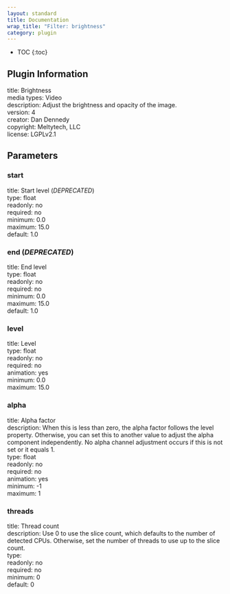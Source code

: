 ```yaml
---
layout: standard
title: Documentation
wrap_title: "Filter: brightness"
category: plugin
---
```

* TOC
{:toc}

## Plugin Information

title: Brightness  
media types:
Video  
description: Adjust the brightness and opacity of the image.  
version: 4  
creator: Dan Dennedy  
copyright: Meltytech, LLC  
license: LGPLv2.1  

## Parameters

### start

title: Start level (*DEPRECATED*)    
type: float  
readonly: no  
required: no  
minimum: 0.0  
maximum: 15.0  
default: 1.0  

### end (*DEPRECATED*)

title: End level    
type: float  
readonly: no  
required: no  
minimum: 0.0  
maximum: 15.0  
default: 1.0  

### level

title: Level    
type: float  
readonly: no  
required: no  
animation: yes  
minimum: 0.0  
maximum: 15.0  

### alpha

title: Alpha factor    
description:
When this is less than zero, the alpha factor follows the level property. Otherwise, you can set this to another value to adjust the alpha component independently. No alpha channel adjustment occurs if this is not set or it equals 1.  
type: float  
readonly: no  
required: no  
animation: yes  
minimum: -1  
maximum: 1  

### threads

title: Thread count    
description:
Use 0 to use the slice count, which defaults to the number of detected CPUs. Otherwise, set the number of threads to use up to the slice count.  
type:   
readonly: no  
required: no  
minimum: 0  
default: 0  

